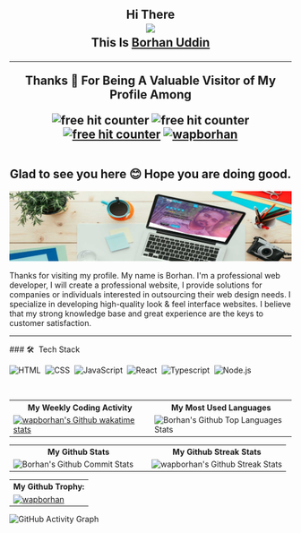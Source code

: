 <h2 align="center"> 
  Hi There 
  <br>
  <img src="https://media.giphy.com/media/hvRJCLFzcasrR4ia7z/giphy.gif" width="60px"/>
    <br>
   This Is <a href="https://www.wapborhan.com">Borhan Uddin</a>
   <hr>
  Thanks 💙 For Being A Valuable Visitor of My Profile Among
  <br>
  <p align="center">
    <img src="https://img.shields.io/github/followers/wapborhan?label=Follow&style=social" border="0" title="free hit counter" alt="free hit counter"/>
    <img src="https://gpvc.arturio.dev/wapborhan" border="0" title="free hit counter" alt="free hit counter"/>
   <a href="https://wakatime.com/@wapborhan"> <img src="https://wakatime.com/badge/user/59d9f170-5e15-4b6c-8acd-f8cd5d8bb365.svg" border="0" title="free hit counter" alt="free hit counter"/></a>
    <a href="https://twitter.com/wapborhan" target="blank"><img src="https://img.shields.io/twitter/follow/wapborhan?logo=twitter&style=for-the-badge" alt="wapborhan" /></a> 
  </p>
<br>
Glad to see you here 😊 Hope you are doing good.
</h2>

<img src="https://github.com/wapborhan/wapborhan/blob/main/1612431913167.jpg?raw=true"/>

 
Thanks for visiting my profile. My name is Borhan. I'm a professional web developer, І will create a professional website, I provide solutions for companies or individuals interested in outsourcing their web design needs. I specialize in developing high-quality look & feel interface websites. I believe that my strong knowledge base and great experience are the keys to customer satisfaction.

<hr>
### 🛠 &nbsp;Tech Stack

![HTML](https://img.shields.io/badge/-HTML-05122A?style=flat&logo=HTML5)&nbsp;
![CSS](https://img.shields.io/badge/-CSS-05122A?style=flat&logo=CSS3&logoColor=1572B6)&nbsp;
![JavaScript](https://img.shields.io/badge/-JavaScript-05122A?style=flat&logo=javascript)&nbsp;
![React](https://img.shields.io/badge/-React-05122A?style=flat&logo=react)&nbsp;
![Typescript](https://img.shields.io/badge/TypeScript-007ACC?style=flat&logo=typescript&logoColor=white)&nbsp;
![Node.js](https://img.shields.io/badge/-Node.js-05122A?style=flat&logo=node.js)&nbsp;

<br />

<table align="center" width="100%">
  <tr>
  <th>My Weekly Coding Activity</th>
  <th>My Most Used Languages</th>
  </tr>
  <tr>
  <td width="50%"> <a href="https://wakatime.com/@wapborhan"><img src="https://github-readme-stats.vercel.app/api/wakatime?username=wapborhan" alt="wapborhan's Github wakatime stats" height="auto" width="500px"></a></td>
  <td width="50%">  <img src="https://github-readme-stats-showrin.vercel.app/api/top-langs/?username=wapborhan&layout=compact&langs_count=10&hide=html,css" alt="Borhan's Github Top Languages Stats" width="500px height="auto"></td>
  </tr>
</table> 


<table align="center" width="100%">
  <tr>
  <th>My Github Stats</th>
  <th>My Github Streak Stats</th>
  </tr>
  <tr>
  <td width="50%">
    <img src="https://github-readme-stats-showrin.vercel.app/api?username=wapborhan&include_all_commits=true&count_private=true&show_icons=true" alt="Borhan's Github Commit Stats" height="170em">
  </td>
  <td width="50%"> 
     <img src="https://github-readme-streak-stats.herokuapp.com/?user=wapborhan" alt="wapborhan's Github Streak Stats" height="180em">
  </td>
  </tr>
</table> 

<table align="center">
  <tr>
<!--  <th> My Metrics:</th> -->
  <th> My Github Trophy:</th>
  </tr>
  <tr>
 <!--  <td><img src="https://metrics.lecoq.io/wapborhan" alt="wapborhan's Github Metrics"></td>-->
  <td><a href="https://github.com/ryo-ma/github-profile-trophy"><img src="https://github-profile-trophy.vercel.app/?username=wapborhan&column=4&margin-w=15&margin-h=15" alt="wapborhan" /></a></td>
  </tr>
</table>

![GitHub Activity Graph](https://activity-graph.herokuapp.com/graph?username=wapborhan)  
